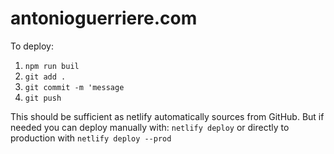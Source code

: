 # antonioguerriere.com

To deploy:
  1. `npm run buil`
  2. `git add .` 
  3. `git commit -m 'message`
  4. `git push`

  This should be sufficient as netlify automatically sources from GitHub. But if needed you can deploy manually with:
  `netlify deploy` or directly to production with `netlify deploy --prod`